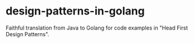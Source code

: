 # design-patterns-in-golang
Faithful translation from Java to Golang for code examples in "Head First Design Patterns".
